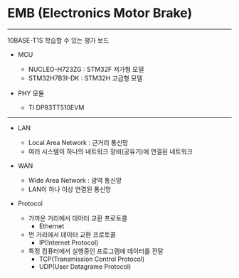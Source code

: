 # EMB (Electronics Motor Brake)
---
10BASE-T1S 학습할 수 있는 평가 보드
- MCU
  - NUCLEO-H723ZG : STM32F 저가형 모델
  - STM32H7B3I-DK : STM32H 고급형 모델
 
- PHY 모듈
  - TI DP83TT510EVM
---
- LAN
  - Local Area Network : 근거리 통신망
  - 여러 시스템이 하나의 네트워크 장비(공유기)에 연결된 네트워크
- WAN
  - Wide Area Network : 광역 통신망
  - LAN이 하나 이상 연결된 통신망
 

- Protocol
  - 가까운 거리에서 데이터 교환 프로토콜
    - Ethernet
  - 먼 거리에서 데이터 교환 프로토콜
    - IP(Internet Protocol)
  - 특정 컴퓨터에서 실행중인 프로그램에 데이터를 전달
    - TCP(Transmission Control Protocol)
    - UDP(User Datagrame Protocol)

